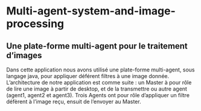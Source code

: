 # Multi-agent-system-and-image-processing
## Une plate-forme multi-agent pour le traitement d’images
 Dans cette application nous avons utilisé une plate-forme multi-agent, sous langage java, pour appliquer déférent filtres à une image donnée. L’architecture de notre application est comme suite : un Master à pour rôle de lire une image à partir de desktop, et de la transmettre ou autre agent (agent1, agent2 et agent3).
Trois Agents ont pour rôle d’appliquer un filtre défèrent à l’image reçu, ensuit de l’envoyer au Master.
